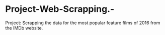 # Project-Web-Scrapping.-
Project: Scrapping the data for the most popular feature films of 2016 from the IMDb website.

